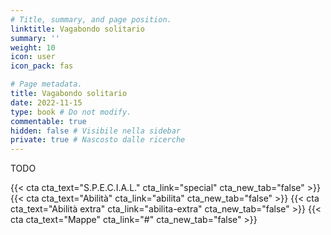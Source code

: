 ```yaml
---
# Title, summary, and page position.
linktitle: Vagabondo solitario
summary: ''
weight: 10
icon: user
icon_pack: fas

# Page metadata.
title: Vagabondo solitario
date: 2022-11-15
type: book # Do not modify.
commentable: true
hidden: false # Visibile nella sidebar
private: true # Nascosto dalle ricerche
---
```


TODO


{{< cta cta_text="S.P.E.C.I.A.L." cta_link="special" cta_new_tab="false" >}}
{{< cta cta_text="Abilità" cta_link="abilita" cta_new_tab="false" >}}
{{< cta cta_text="Abilità extra" cta_link="abilita-extra" cta_new_tab="false" >}}
{{< cta cta_text="Mappe" cta_link="#" cta_new_tab="false" >}}


